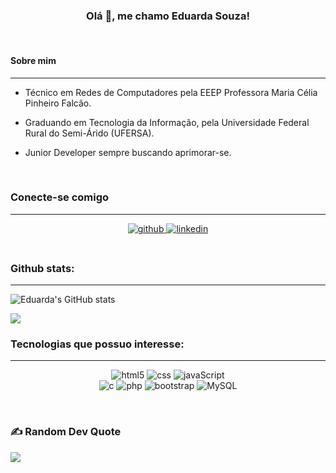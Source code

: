 <h3 align="center"> Olá 👋, me chamo Eduarda Souza!  </h3>
</br>

#### Sobre mim
___

- Técnico em Redes de Computadores pela EEEP Professora Maria Célia Pinheiro Falcão.

- Graduando em Tecnologia da Informação, pela Universidade Federal Rural do Semi-Árido (UFERSA).

- Junior Developer sempre buscando aprimorar-se.
</br>

### Conecte-se comigo
___
<div align="center">
<a href="https://github.com/euduar-da" target="_blank">
<img src=https://img.shields.io/badge/github-%2324292e.svg?&style=for-the-badge&logo=github&logoColor=white alt=github style="margin-bottom: 5px;" />
</a>  
<a href="linkedin.com/in/maria-eduarda-souza-87923320b/" target="_blank">
<img src=https://img.shields.io/badge/linkedin-%231E77B5.svg?&style=for-the-badge&logo=linkedin&logoColor=white alt=linkedin style="margin-bottom: 5px;" />  
</a>
</div>
</br>

### Github stats:
___

![Eduarda's GitHub stats](https://github-readme-stats.vercel.app/api?username=euduar-da&show_icons=true&theme=dracula)

![](https://github-readme-stats.vercel.app/api/top-langs/?username=euduar-da&theme=github_dark&hide_border=false&include_all_commits=true&count_private=true&layout=compact)
</br>

### Tecnologias que possuo interesse:
___

<div align="center">

![html5](https://img.shields.io/badge/HTML5-E34F26?style=for-the-badge&logo=html5&logoColor=white)
![css](https://img.shields.io/badge/CSS3-1572B6?style=for-the-badge&logo=css3&logoColor=white)
![javaScript](https://img.shields.io/badge/JavaScript-323330?style=for-the-badge&logo=javascript&logoColor=F7DF1E) <br>
![c](https://img.shields.io/badge/C-00599C?style=for-the-badge&logo=c&logoColor=white)
![php](https://img.shields.io/badge/PHP-777BB4?style=for-the-badge&logo=php&logoColor=white)
![bootstrap](https://img.shields.io/badge/Bootstrap-563D7C?style=for-the-badge&logo=bootstrap&logoColor=white)
![MySQL](https://img.shields.io/badge/MySQL-00000F?style=for-the-badge&logo=mysql&logoColor=white)
</div>
</br>

### ✍️ Random Dev Quote
![](https://quotes-github-readme.vercel.app/api?type=horizontal&theme=radical)

